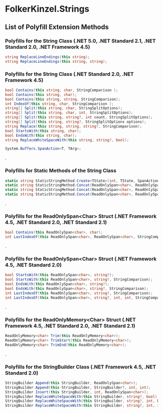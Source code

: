 # FolkerKinzel.Strings

## List of Polyfill Extension Methods
### Polyfills for the String Class (.NET 5.0, .NET Standard 2.1, .NET Standard 2.0, .NET Framework 4.5)
```csharp
string ReplaceLineEndings(this string);
string ReplaceLineEndings(this string, string);
```

### Polyfills for the String Class (.NET Standard 2.0, .NET Framework 4.5)
```csharp
bool Contains(this string, char, StringComparison );
bool Contains(this string, char);
bool Contains(this string, string, StringComparison);
int IndexOf(this string, char, StringComparison );
string[] Split(this string, char, StringSplitOptions);
string[] Split(this string, char, int, StringSplitOptions);
string[] Split(this string, string?, int count, StringSplitOptions);
string[] Split(this string, string?, StringSplitOptions options);
string Replace(this string, string, string?, StringComparison);
bool StartsWith(this string, char);
bool EndsWith(this string, char);
string ReplaceWhiteSpaceWith(this string, string?, bool);

System.Buffers.SpanAction<T, TArg>;
```
.
### Polyfills for Static Methods of the String Class
```csharp
static string StaticStringMethod.Create<TState>(int, TState, SpanAction<char, TState>);
static string StaticStringMethod.Concat(ReadOnlySpan<char>, ReadOnlySpan<char>, ReadOnlySpan<char>, ReadOnlySpan<char>);
static string StaticStringMethod.Concat(ReadOnlySpan<char>, ReadOnlySpan<char>, ReadOnlySpan<char>);
static string StaticStringMethod.Concat(ReadOnlySpan<char>, ReadOnlySpan<char>);
```
.

### Polyfills for the ReadOnlySpan&lt;Char&gt; Struct (.NET Framework 4.5, .NET Standard 2.0, .NET Standard 2.1)

```csharp
bool Contains(this ReadOnlySpan<char>, char);
int LastIndexOf(this ReadOnlySpan<char>, ReadOnlySpan<char>, StringComparison);
```
.

### Polyfills for the ReadOnlySpan&lt;Char&gt; Struct (.NET Framework 4.5, .NET Standard 2.0)

```csharp
bool StartsWith(this ReadOnlySpan<char>, string?);
bool StartsWith(this ReadOnlySpan<char>, string?, StringComparison);
bool EndsWith(this ReadOnlySpan<char>, string?);
bool EndsWith(this ReadOnlySpan<char>, string?, StringComparison);
int LastIndexOf(this ReadOnlySpan<char>, string?, StringComparison);
int LastIndexOf(this ReadOnlySpan<char>, string?, int, int, StringComparison);
```
.

### Polyfills for the ReadOnlyMemory&lt;Char&gt; Struct (.NET Framework 4.5, .NET Standard 2.0, .NET Standard 2.1)
```csharp
ReadOnlyMemory<char> Trim(this ReadOnlyMemory<char>);
ReadOnlyMemory<char> TrimStart(this ReadOnlyMemory<char>);
ReadOnlyMemory<char> TrimEnd(this ReadOnlyMemory<char>);
```
.
### Polyfills for the StringBuilder Class (.NET Framework 4.5, .NET Standard 2.0)
```csharp
StringBuilder Append(this StringBuilder, ReadOnlySpan<char>);
StringBuilder Append(this StringBuilder, StringBuilder?, int, int);
StringBuilder Insert(this StringBuilder, int, ReadOnlySpan<char>);
StringBuilder ReplaceWhiteSpaceWith(this StringBuilder, string?, bool);
StringBuilder ReplaceWhiteSpaceWith(this StringBuilder, string?, int, bool);
StringBuilder ReplaceWhiteSpaceWith(this StringBuilder, string?, int, int, bool);
```